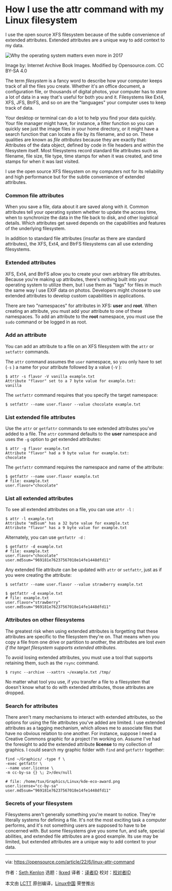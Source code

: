 [#]: subject: "How I use the attr command with my Linux filesystem"
[#]: via: "https://opensource.com/article/22/6/linux-attr-command"
[#]: author: "Seth Kenlon https://opensource.com/users/seth"
[#]: collector: "lkxed"
[#]: translator: "wznmickey"
[#]: reviewer: " "
[#]: publisher: " "
[#]: url: " "

How I use the attr command with my Linux filesystem
======
I use the open source XFS filesystem because of the subtle convenience of extended attributes. Extended attributes are a unique way to add context to my data.

![Why the operating system matters even more in 2017][1]

Image by: Internet Archive Book Images. Modified by Opensource.com. CC BY-SA 4.0

The term *filesystem* is a fancy word to describe how your computer keeps track of all the files you create. Whether it's an office document, a configuration file, or thousands of digital photos, your computer has to store a lot of data in a way that's useful for both you and it. Filesystems like Ext4, XFS, JFS, BtrFS, and so on are the "languages" your computer uses to keep track of data.

Your desktop or terminal can do a lot to help you find your data quickly. Your file manager might have, for instance, a filter function so you can quickly see just the image files in your home directory, or it might have a search function that can locate a file by its filename, and so on. These qualities are known as *file attributes* because they are exactly that: Attributes of the data object, defined by code in file headers and within the filesystem itself. Most filesystems record standard file attributes such as filename, file size, file type, time stamps for when it was created, and time stamps for when it was last visited.

I use the open source XFS filesystem on my computers not for its reliability and high performance but for the subtle convenience of extended attributes.

### Common file attributes

When you save a file, data about it are saved along with it. Common attributes tell your operating system whether to update the access time, when to synchronize the data in the file back to disk, and other logistical details. Which attributes get saved depends on the capabilities and features of the underlying filesystem.

In addition to standard file attributes (insofar as there are standard attributes), the XFS, Ext4, and BtrFS filesystems can all use extending filesystems.

### Extended attributes

XFS, Ext4, and BtrFS allow you to create your own arbitrary file attributes. Because you're making up attributes, there's nothing built into your operating system to utilize them, but I use them as "tags" for files in much the same way I use EXIF data on photos. Developers might choose to use extended attributes to develop custom capabilities in applications.

There are two "namespaces" for attributes in XFS: **user** and **root**. When creating an attribute, you must add your attribute to one of these namespaces. To add an attribute to the **root** namespace, you must use the `sudo` command or be logged in as root.

### Add an attribute

You can add an attribute to a file on an XFS filesystem with the `attr` or `setfattr` commands.

The `attr` command assumes the `user` namespace, so you only have to set (`-s` ) a name for your attribute followed by a value (`-V` ):

```
$ attr -s flavor -V vanilla example.txt
Attribute "flavor" set to a 7 byte value for example.txt:
vanilla
```

The `setfattr` command requires that you specify the target namespace:

```
$ setfattr --name user.flavor --value chocolate example.txt
```

### List extended file attributes

Use the `attr` or `getfattr` commands to see extended attributes you've added to a file. The `attr` command defaults to the **user** namespace and uses the `-g` option to *get* extended attributes:

```
$ attr -g flavor example.txt
Attribute "flavor" had a 9 byte value for example.txt:
chocolate
```

The `getfattr` command requires the namespace and name of the attribute:

```
$ getfattr --name user.flavor example.txt 
# file: example.txt
user.flavor="chocolate"
```

### List all extended attributes

To see all extended attributes on a file, you can use `attr -l` :

```
$ attr -l example.txt
Attribute "md5sum" has a 32 byte value for example.txt
Attribute "flavor" has a 9 byte value for example.txt
```

Alternately, you can use `getfattr -d` :

```
$ getfattr -d example.txt
# file: example.txt
user.flavor="chocolate"
user.md5sum="969181e76237567018e14fe1448dfd11"
```

Any extended file attribute can be updated with `attr` or `setfattr`, just as if you were creating the attribute:

```
$ setfattr --name user.flavor --value strawberry example.txt

$ getfattr -d example.txt
# file: example.txt
user.flavor="strawberry"
user.md5sum="969181e76237567018e14fe1448dfd11"
```

### Attributes on other filesystems

The greatest risk when using extended attributes is forgetting that these attributes are specific to the filesystem they're on. That means when you copy a file from one drive or partition to another, the attributes are lost *even if the target filesystem supports extended attributes*.

To avoid losing extended attributes, you must use a tool that supports retaining them, such as the `rsync` command.

```
$ rsync --archive --xattrs ~/example.txt /tmp/
```

No matter what tool you use, if you transfer a file to a filesystem that doesn't know what to do with extended attributes, those attributes are dropped.

### Search for attributes

There aren't many mechanisms to interact with extended attributes, so the options for using the file attributes you've added are limited. I use extended attributes as a tagging mechanism, which allows me to associate files that have no obvious relation to one another. For instance, suppose I need a Creative Commons graphic for a project I'm working on. Assume I've had the foresight to add the extended attribute **license** to my collection of graphics. I could search my graphic folder with `find` and `getfattr` together:

```
find ~/Graphics/ -type f \
-exec getfattr \
--name user.license \
-m cc-by-sa {} \; 2>/dev/null

# file: /home/tux/Graphics/Linux/kde-eco-award.png
user.license="cc-by-sa"
user.md5sum="969181e76237567018e14fe1448dfd11"
```

### Secrets of your filesystem

Filesystems aren't generally something you're meant to notice. They're literally systems for defining a file. It's not the most exciting task a computer performs, and it's not something users are supposed to have to be concerned with. But some filesystems give you some fun, and safe, special abilities, and extended file attributes are a good example. Its use may be limited, but extended attributes are a unique way to add context to your data.

--------------------------------------------------------------------------------

via: https://opensource.com/article/22/6/linux-attr-command

作者：[Seth Kenlon][a]
选题：[lkxed][b]
译者：[译者ID](https://github.com/译者ID)
校对：[校对者ID](https://github.com/校对者ID)

本文由 [LCTT](https://github.com/LCTT/TranslateProject) 原创编译，[Linux中国](https://linux.cn/) 荣誉推出

[a]: https://opensource.com/users/seth
[b]: https://github.com/lkxed
[1]: https://opensource.com/sites/default/files/lead-images/yearbook-haff-rx-linux-file-lead_0.png
